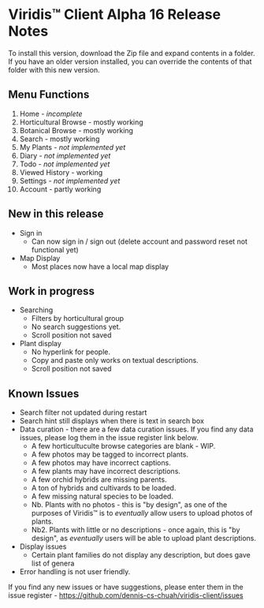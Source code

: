 # Viridis™ Client Alpha 16 Release Notes

To install this version, download the Zip file and expand contents in a folder. 
If you have an older version installed, you can override the contents of that folder with this new version.

Menu Functions
--------------
1. Home - _incomplete_
2. Horticultural Browse - mostly working
3. Botanical Browse - mostly working
4. Search - mostly working
5. My Plants - _not implemented yet_
6. Diary - _not implemented yet_
7. Todo - _not implemented yet_
8. Viewed History - working
9. Settings - _not implemented yet_
10. Account - partly working

New in this release
-------------------
- Sign in
  - Can now sign in / sign out (delete account and password reset not functional yet)
- Map Display
  - Most places now have a local map display

Work in progress
----------------
- Searching 
  - Filters by horticultural group
  - No search suggestions yet.
  - Scroll position not saved
- Plant display 
  - No hyperlink for people.
  - Copy and paste only works on textual descriptions.
  - Scroll position not saved

Known Issues
------------
- Search filter not updated during restart
- Search hint still displays when there is text in search box
- Data curation - there are a few data curation issues. If you find any data issues, please log them in the issue register link below.
  - A few horticultuculte browse categories are blank - WIP.
  - A few photos may be tagged to incorrect plants. 
  - A few photos may have incorrect captions.
  - A few plants may have incorrect descriptions.
  - A few orchid hybrids are missing parents.
  - A ton of hybrids and cultivards to be loaded.
  - A few missing natural species to be loaded.
  - Nb. Plants with no photos - this is "by design", as one of the purposes of Viridis™ is to _eventually_ allow users to upload photos of plants.
  - Nb2. Plants with little or no descriptions - once again, this is "by design", as _eventually_ users will be able to upload plant descriptions.
- Display issues
  - Certain plant families do not display any description, but does gave list of genera
- Error handling is not user friendly. 

If you find any new issues or have suggestions, please enter them in the issue register - https://github.com/dennis-cs-chuah/viridis-client/issues
